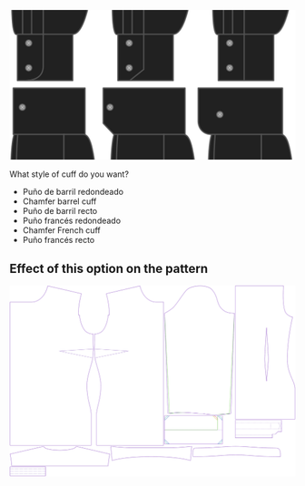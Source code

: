 ![Estilo del puño](cuffstyle.svg)

What style of cuff do you want?

 - Puño de barril redondeado
 - Chamfer barrel cuff
 - Puño de barril recto
 - Puño francés redondeado
 - Chamfer French cuff
 - Puño francés recto


## Effect of this option on the pattern
![This image shows the effect of this option by superimposing several variants that have a different value for this option](simone_cuffstyle_sample.svg "Effect of this option on the pattern")